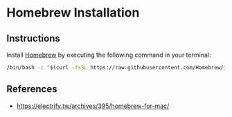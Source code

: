 # Homebrew Installation

## Instructions

Install [Homebrew](https://brew.sh) by executing the following command in your terminal:

```bash
/bin/bash -c "$(curl -fsSL https://raw.githubusercontent.com/Homebrew/install/HEAD/install.sh)"
```

## References

- https://electrify.tw/archives/395/homebrew-for-mac/